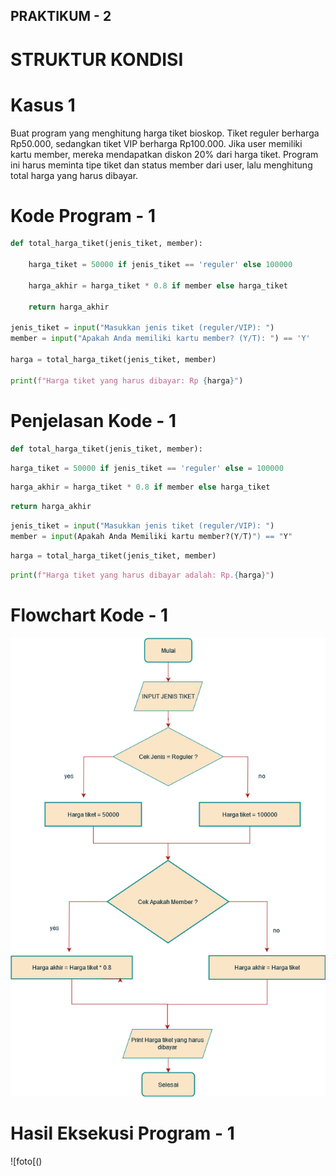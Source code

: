 ## PRAKTIKUM - 2
# STRUKTUR KONDISI

# Kasus 1
Buat program yang menghitung harga tiket bioskop. Tiket reguler berharga Rp50.000,
sedangkan tiket VIP berharga Rp100.000. Jika user memiliki kartu member, mereka
mendapatkan diskon 20% dari harga tiket. Program ini harus meminta tipe tiket dan status
member dari user, lalu menghitung total harga yang harus dibayar.
# Kode Program - 1
``` python
def total_harga_tiket(jenis_tiket, member):
    
    harga_tiket = 50000 if jenis_tiket == 'reguler' else 100000
    
    harga_akhir = harga_tiket * 0.8 if member else harga_tiket
    
    return harga_akhir

jenis_tiket = input("Masukkan jenis tiket (reguler/VIP): ")
member = input("Apakah Anda memiliki kartu member? (Y/T): ") == 'Y'

harga = total_harga_tiket(jenis_tiket, member)

print(f"Harga tiket yang harus dibayar: Rp {harga}")
```
# Penjelasan Kode - 1
``` python
def total_harga_tiket(jenis_tiket, member):
```
``` python
harga_tiket = 50000 if jenis_tiket == 'reguler' else = 100000
```
``` python
harga_akhir = harga_tiket * 0.8 if member else harga_tiket
```
``` python
return harga_akhir
```
``` python
jenis_tiket = input("Masukkan jenis tiket (reguler/VIP): ")
member = input(Apakah Anda Memiliki kartu member?(Y/T)") == "Y"
```
``` python
harga = total_harga_tiket(jenis_tiket, member)
```
``` python
print(f"Harga tiket yang harus dibayar adalah: Rp.{harga}")
```

# Flowchart Kode - 1
![foto](https://github.com/Nakii-ru/foto/blob/main/Untitled%20Diagram.drawio(2).png?raw=true)
# Hasil Eksekusi Program - 1
![foto[()
